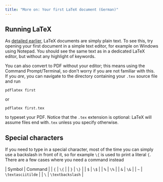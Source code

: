 ```yaml
---
title: "More on: Your first LaTeX document (German)"
---
```


## Running LaTeX

As [detailed earlier](lesson-02), LaTeX documents are simply plain text. To see
this, try opening your first document in a simple text editor, for example
on Windows using Notepad. You should see the same text as in a dedicated LaTeX
editor, but without any highlight of keywords.

You can also convert to PDF without your editor; this means using the Command
Prompt/Terminal, so don't worry if you are not familiar with this. If you
*are*, you can navigate to the directory containing your `.tex` source file and
run

`pdflatex first`

or

`pdflatex first.tex`

to typeset your PDF. Notice that the `.tex` extension is optional: LaTeX will
assume files end with`.tex` unless you specify otherwise.

## Special characters

If you need to type in a special character, most of the time you can simply
use a backslash in front of it, so for example `\{` is used to print a literal
`{`. There are a few cases where you need a command instead

| Symbol | Command           |
| `{`    | `\{`              |
| `}`    | `\}`              |
| `$`    | `\$`              |
| `%`    | `\%`              |
| `&`    | `\&`              |
| `~`    | `\textasciitilde` |
| ``\``  | `\textbackslash`  |
